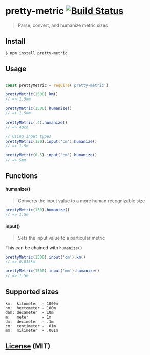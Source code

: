 # pretty-metric [![Build Status](https://travis-ci.org/stevelacy/pretty-metric.svg?branch=master)](https://travis-ci.org/stevelacy/pretty-metric)

> Parse, convert, and humanize metric sizes

## Install

```shell
$ npm install pretty-metric
```
## Usage

```js

const prettyMetric = require('pretty-metric')

prettyMetric(1500).km()
// => 1.5km

prettyMetric(1500).humanize()
// => 1.5km

prettyMetric(.4).humanize()
// => 40cm

// Using input types
prettyMetric(150).input('cm').humanize()
// => 1.5m

prettyMetric(0.5).input('cm').humanize()
// => 5mm

```

## Functions

#### humanize()
> Converts the input value to a more human recognizable size

```js
prettyMetric(150).humanize()
// => 1.5m

```

#### input()
> Sets the input value to a particular metric

This can be chained with `humanize()`

```js
prettyMetric(1500).input('cm').km()
// => 0.015km

prettyMetric(1500).input('mm').humanize()
// => 1.5m
```

## Supported sizes

```
km:  kilometer  - 1000m
hm:  hectometer - 100m
dam: decameter  - 10m
m:   meter      - 1m
dm:  decimeter  - .1m
cm:  centimeter - .01m
mm:  milimeter  - .001m

```

## [License](LICENSE) (MIT)
